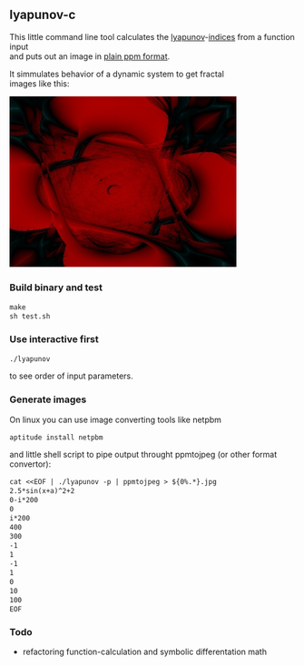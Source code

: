 ## lyapunov-c
This little command line tool calculates the [lyapunov](https://en.wikipedia.org/wiki/Aleksandr_Lyapunov)-[indices](https://en.wikipedia.org/wiki/Chaotic_mixing#Lyapunov_exponents) from a function input  
and puts out an image in [plain ppm format](http://netpbm.sourceforge.net/doc/ppm.html#plainppm).  
  
It simmulates behavior of a dynamic system to get fractal  
images like this:  
  
![](samples/sample5.jpg?raw=true)


### Build binary and test
```
make
sh test.sh
```



### Use interactive first

```
./lyapunov
```
to see order of input parameters.  



### Generate images

On linux you can use image converting tools like netpbm
```
aptitude install netpbm
```
and little shell script to pipe output throught ppmtojpeg (or other format convertor):
```
cat <<EOF | ./lyapunov -p | ppmtojpeg > ${0%.*}.jpg
2.5*sin(x+a)^2+2
0-i*200
0
i*200
400
300
-1
1
-1
1
0
10
100
EOF
```



### Todo
- refactoring function-calculation and symbolic differentation math


